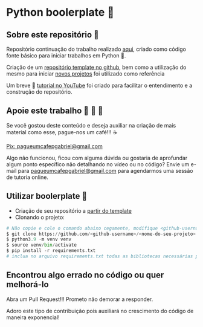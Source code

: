 Python boolerplate :ramen:
===

## Sobre este repositório :open_book:

Repositório continuação do trabalho realizado [aqui](https://github.com/gabrielbdornas/python-boolerplate), criado como código fonte básico para iniciar trabalhos em Python :snake:.

Criação de um [repositório template no github](https://docs.github.com/en/github/creating-cloning-and-archiving-repositories/creating-a-repository-on-github/creating-a-template-repository), bem como a utilização do mesmo para iniciar [novos projetos](https://docs.github.com/en/github/creating-cloning-and-archiving-repositories/creating-a-repository-on-github/creating-a-new-repository) foi utilizado como referência

Um breve :movie_camera: [tutorial no YouTube]() foi criado para facilitar o entendimento e a construção do repositório.


## Apoie este trabalho :money_with_wings: :money_with_wings: :money_with_wings:

Se você gostou deste conteúdo e deseja auxiliar na criação de mais material como esse, pague-nos um café!!! :coffee:

[Pix: pagueumcafepgabriel@gmail.com](https://iti.itau/transacoes?t=link&h=f5fa1d7a-d3cd-4502-b62f-3eac451528a6)

Algo não funcionou, ficou com alguma dúvida ou gostaria de aprofundar algum ponto específico não detalhando no vídeo ou no código? Envie um e-mail para pagueumcafepgabriel@gmail.com para agendarmos uma sessão de tutoria online.

## Utilizar boolerplate :open_book:

- Criação de seu repositório a [partir do template](https://github.com/gabrielbdornas/python-boolerplate-template/generate)
- Clonando o projeto:

```Python
# Não copie e cole o comando abaixo cegamente, modifique <github-username> e <nome-do-seu-projeto>
$ git clone https://github.com/<github-username>/<nome-do-seu-projeto>
$ python3.9 -m venv venv
$ source venv/bin/activate
$ pip install -r requirements.txt
# inclua no arquivo requirements.txt todas as bibliotecas necessárias p seu projeto
```

## Encontrou algo errado no código ou quer melhorá-lo

Abra um Pull Request!!! Prometo não demorar a responder.

Adoro este tipo de contribuição pois auxiliará no crescimento do código de maneira exponencial!
